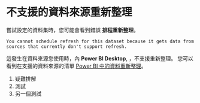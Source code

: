 <properties
        pageTitle="頁面標題"
        description="描述"
        services="powerbi"
        documentationCenter=""
        authors="asaxton" />

# 不支援的資料來源重新整理

嘗試設定的資料集時，您可能會看到錯誤 **排程重新整理**。

    You cannot schedule refresh for this dataset because it gets data from sources that currently don't support refresh.

這發生在資料來源您使用時，內 **Power BI Desktop**, ，不支援重新整理。  您可以看到在支援的資料來源的清單 [Power BI 中的資料重新整理](powerbi-refresh-data.md)。

1. 疑難排解
2. 測試
3. 另一個測試
